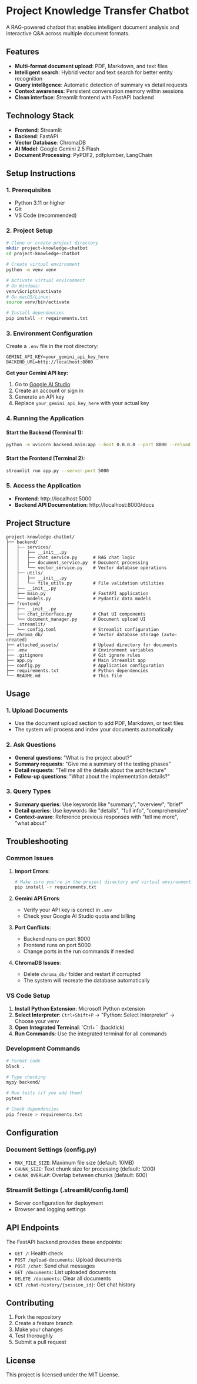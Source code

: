 # Project Knowledge Transfer Chatbot

A RAG-powered chatbot that enables intelligent document analysis and interactive Q&A across multiple document formats.

## Features

- **Multi-format document upload**: PDF, Markdown, and text files
- **Intelligent search**: Hybrid vector and text search for better entity recognition
- **Query intelligence**: Automatic detection of summary vs detail requests
- **Context awareness**: Persistent conversation memory within sessions
- **Clean interface**: Streamlit frontend with FastAPI backend

## Technology Stack

- **Frontend**: Streamlit
- **Backend**: FastAPI
- **Vector Database**: ChromaDB
- **AI Model**: Google Gemini 2.5 Flash
- **Document Processing**: PyPDF2, pdfplumber, LangChain

## Setup Instructions

### 1. Prerequisites

- Python 3.11 or higher
- Git
- VS Code (recommended)

### 2. Project Setup

```bash
# Clone or create project directory
mkdir project-knowledge-chatbot
cd project-knowledge-chatbot

# Create virtual environment
python -m venv venv

# Activate virtual environment
# On Windows:
venv\Scripts\activate
# On macOS/Linux:
source venv/bin/activate

# Install dependencies
pip install -r requirements.txt
```

### 3. Environment Configuration

Create a `.env` file in the root directory:

```env
GEMINI_API_KEY=your_gemini_api_key_here
BACKEND_URL=http://localhost:8000
```

**Get your Gemini API key:**
1. Go to [Google AI Studio](https://aistudio.google.com/)
2. Create an account or sign in
3. Generate an API key
4. Replace `your_gemini_api_key_here` with your actual key

### 4. Running the Application

#### Start the Backend (Terminal 1):
```bash
python -m uvicorn backend.main:app --host 0.0.0.0 --port 8000 --reload
```

#### Start the Frontend (Terminal 2):
```bash
streamlit run app.py --server.port 5000
```

### 5. Access the Application

- **Frontend**: http://localhost:5000
- **Backend API Documentation**: http://localhost:8000/docs

## Project Structure

```
project-knowledge-chatbot/
├── backend/
│   ├── services/
│   │   ├── __init__.py
│   │   ├── chat_service.py      # RAG chat logic
│   │   ├── document_service.py  # Document processing
│   │   └── vector_service.py    # Vector database operations
│   ├── utils/
│   │   ├── __init__.py
│   │   └── file_utils.py        # File validation utilities
│   ├── __init__.py
│   ├── main.py                  # FastAPI application
│   └── models.py                # Pydantic data models
├── frontend/
│   ├── __init__.py
│   ├── chat_interface.py        # Chat UI components
│   └── document_manager.py      # Document upload UI
├── .streamlit/
│   └── config.toml              # Streamlit configuration
├── chroma_db/                   # Vector database storage (auto-created)
├── attached_assets/             # Upload directory for documents
├── .env                         # Environment variables
├── .gitignore                   # Git ignore rules
├── app.py                       # Main Streamlit app
├── config.py                    # Application configuration
├── requirements.txt             # Python dependencies
└── README.md                    # This file
```

## Usage

### 1. Upload Documents
- Use the document upload section to add PDF, Markdown, or text files
- The system will process and index your documents automatically

### 2. Ask Questions
- **General questions**: "What is the project about?"
- **Summary requests**: "Give me a summary of the testing phases"
- **Detail requests**: "Tell me all the details about the architecture"
- **Follow-up questions**: "What about the implementation details?"

### 3. Query Types
- **Summary queries**: Use keywords like "summary", "overview", "brief"
- **Detail queries**: Use keywords like "details", "full info", "comprehensive"
- **Context-aware**: Reference previous responses with "tell me more", "what about"

## Troubleshooting

### Common Issues

1. **Import Errors**:
   ```bash
   # Make sure you're in the project directory and virtual environment is activated
   pip install -r requirements.txt
   ```

2. **Gemini API Errors**:
   - Verify your API key is correct in `.env`
   - Check your Google AI Studio quota and billing

3. **Port Conflicts**:
   - Backend runs on port 8000
   - Frontend runs on port 5000
   - Change ports in the run commands if needed

4. **ChromaDB Issues**:
   - Delete `chroma_db/` folder and restart if corrupted
   - The system will recreate the database automatically

### VS Code Setup

1. **Install Python Extension**: Microsoft Python extension
2. **Select Interpreter**: `Ctrl+Shift+P` → "Python: Select Interpreter" → Choose your venv
3. **Open Integrated Terminal**: `Ctrl+`` (backtick)
4. **Run Commands**: Use the integrated terminal for all commands

### Development Commands

```bash
# Format code
black .

# Type checking
mypy backend/

# Run tests (if you add them)
pytest

# Check dependencies
pip freeze > requirements.txt
```

## Configuration

### Document Settings (config.py)
- `MAX_FILE_SIZE`: Maximum file size (default: 10MB)
- `CHUNK_SIZE`: Text chunk size for processing (default: 1200)
- `CHUNK_OVERLAP`: Overlap between chunks (default: 600)

### Streamlit Settings (.streamlit/config.toml)
- Server configuration for deployment
- Browser and logging settings

## API Endpoints

The FastAPI backend provides these endpoints:

- `GET /`: Health check
- `POST /upload-documents`: Upload documents
- `POST /chat`: Send chat messages
- `GET /documents`: List uploaded documents
- `DELETE /documents`: Clear all documents
- `GET /chat-history/{session_id}`: Get chat history

## Contributing

1. Fork the repository
2. Create a feature branch
3. Make your changes
4. Test thoroughly
5. Submit a pull request

## License

This project is licensed under the MIT License.
